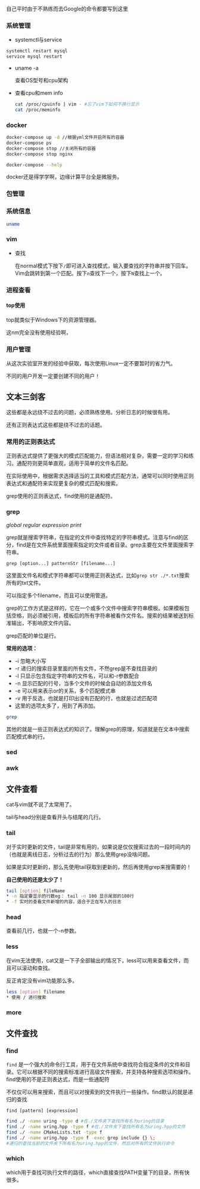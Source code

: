 自己平时由于不熟练而去Google的命令都要写到这里

### 系统管理

* systemctl与service

```bash
systemctl restart mysql
service mysql restart
```

* uname -a

  查看OS型号和cpu架构

* 查看cpu和mem info

  ```bash
  cat /proc/cpuinfo | vim - #忘了vim下如何不换行显示
  cat /proc/meminfo
  ```

  

  



### docker

```bash
docker-compose up -d //根据yml文件开启所有的容器
docker-compose ps
docker-compose stop //关闭所有的容器
docker-compose stop nginx

docker-compose --help
```

docker还是得学学啊，边缘计算平台全是微服务。

### 包管理



### 系统信息

```bash
uname 
```



### vim

* 查找

  在normal模式下按下`/`即可进入查找模式，输入要查找的字符串并按下回车。 Vim会跳转到第一个匹配。按下`n`查找下一个，按下`N`查找上一个。
  

### 进程查看

#### top使用

top就类似于Windows下的资源管理器。

这nm完全没有使用经验啊，



### 用户管理

从这次实验室开发的经验中获取，每次使用Linux一定不要暂时的省力气。

不同的用户开发一定要创建不同的用户！



## 文本三剑客

这些都是永远绕不过去的问题，必须熟练使用。分析日志的时候很有用。

还有正则表达式这些都是绕不过去的话题。

### 常用的正则表达式

正则表达式提供了更强大的模式匹配能力，但语法相对复杂，需要一定的学习和练习。通配符则更简单直观，适用于简单的文件名匹配。

在实际使用中，根据需求选择适当的工具和模式匹配方法，通常可以同时使用正则表达式和通配符来实现更复杂的模式匹配和搜索。

grep使用的正则表达式，find使用的是通配符。

### grep

*global regular expression print*

grep就是搜索字符串，在指定的文件中查找特定的字符串模式。注意与find的区分，find是在文件系统里面搜索指定的文件或者目录。grep主要在文件里面搜索字符串。

`grep [option...] patternStr [filename...]`

这里面文件名和模式字符串都可以使用正则表达式，比如`grep str ./*.txt`搜索所有的txt文件。

可以指定多个filename，而且可以使用管道。

grep的工作方式是这样的，它在一个或多个文件中搜索字符串模板。如果模板包括空格，则必须被引用，模板后的所有字符串被看作文件名。搜索的结果被送到标准输出，不影响原文件内容。

grep匹配的单位是行。

**常用的选项：**

* -i 忽略大小写
* -r 递归的搜索目录里面的所有文件，不然grep是不查找目录的
* -l 只显示包含指定字符串的文件名，可以和-r参数配合
* -n 显示匹配的行号，当多个文件的时候会自动的添加文件名
* -e 可以用来表示or的关系，多个匹配模式串
* -v 用于反选，也就是打印出没有匹配的行，也就是过滤匹配项
* 这里的选项太多了，用到了再添加。

```bash
grep 
```

其他的就是一些正则表达式的知识了。理解grep的原理，知道就是在文本中搜索匹配模式串的行。

### sed

### awk



## 文件查看

cat与vim就不说了太常用了。

tail与head分别是查看开头与结尾的几行。

### tail

对于实时更新的文件，tail是非常有用的，如果说是仅仅搜索过去的一段时间内的（也就是离线日志，分析过去的行为）那么使用grep没啥问题。

如果是实时更新的，那么先使用tail获取到更新的，然后再使用grep来搜需要的！

**自己使用的还是太少了！**

```bash
tail [option] fileName
* -n 指定要显示的行数eg： tail -n 100 显示尾部的100行
* -f 实时的查看文件新增的内容，适合于正在写入的日志
```

### head

查看前几行，也就一个-n参数。

### less

在vim无法使用，cat又是一下子全部输出的情况下，less可以用来查看文件，而且可以滚动和查找。

反正肯定没有vim功能那么多。

```bash
less [option] filename
* 使用 / 进行搜索
```



### more





## 文件查找

### find

`find` 是一个强大的命令行工具，用于在文件系统中查找符合指定条件的文件和目录。它可以根据不同的搜索标准进行高级文件搜索，并支持各种搜索选项和操作。find使用的不是正则表达式，而是一些通配符

不仅仅可以用来搜索，而且可以对搜索到的文件执行一些操作。find默认的就是递归的查找

`find [pattern] [expression]` 

```bash
find ./ -name uring -type d #在./文件夹下查找所有名为uring的目录
find ./ -name uring.hpp -type f #在./文件夹下查找所有名为uring.hpp的文件
find ./ -name CMakeLists.txt -type f
find ./ -name uring.hpp -type f -exec grep include {} \;
#递归的查找当前的文件夹下所有名为uring.hpp的文件，然后对所有的文件执行命令
```



### which

which用于查找可执行文件的路径，which直接查找PATH变量下的目录，所有快很多。
